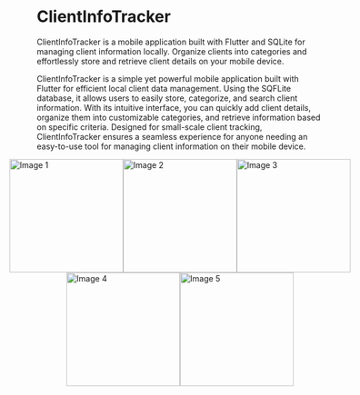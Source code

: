 # ClientInfoTracker
ClientInfoTracker is a mobile application built with Flutter and SQLite for managing client information locally. Organize clients into categories and effortlessly store and retrieve client details on your mobile device.

ClientInfoTracker is a simple yet powerful mobile application built with Flutter for efficient local client data management. Using the SQFLite database, it allows users to easily store, categorize, and search client information. With its intuitive interface, you can quickly add client details, organize them into customizable categories, and retrieve information based on specific criteria. Designed for small-scale client tracking, ClientInfoTracker ensures a seamless experience for anyone needing an easy-to-use tool for managing client information on their mobile device.

<div style="display: flex; justify-content: center;" align-item:center>
    <img src="https://github.com/ArbabNaseer82/ClientInfoTracker/assets/160100829/20a1c169-d38e-4881-bca5-c74af8888d32" width="200" alt="Image 1">
    <img src="https://github.com/ArbabNaseer82/ClientInfoTracker/assets/160100829/cc21eb36-5ac8-4e2c-8f41-064d8843c3c9" width="200" alt="Image 2">
    <img src="https://github.com/ArbabNaseer82/ClientInfoTracker/assets/160100829/61fea4ec-e268-42c3-b064-e2bb04bac15d" width="200" alt="Image 3">
</div>
<div style="display: flex; justify-content: center;">
    <img src="https://github.com/ArbabNaseer82/ClientInfoTracker/assets/160100829/99c6b85b-4d1d-40b8-9c4c-9da02ec15919" width="200" alt="Image 4">
    <img src="https://github.com/ArbabNaseer82/ClientInfoTracker/assets/160100829/436a4d95-bef4-4d9b-ab4e-858758e08599" width="200" alt="Image 5">
</div>


